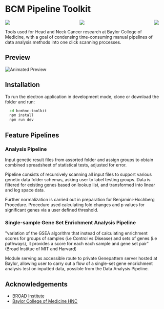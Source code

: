 # BCM Pipeline Toolkit

<p align="center">
      <img src="https://img.shields.io/badge/Electron-2B2E3A?style=for-the-badge&logo=electron&logoColor=9FEAF9" align="left">
      <img src="https://img.shields.io/badge/next.js-000000?style=for-the-badge&logo=nextdotjs&logoColor=white">
      <img src="https://img.shields.io/badge/TypeScript-007ACC?style=for-the-badge&logo=typescript&logoColor=white" align="right">
</p>

Tools used for Head and Neck Cancer research at Baylor College of Medicine, with a goal of condensing time-consuming manual pipelines of data analysis methods into one click scanning processes.


## Preview

![Animated Preview](https://via.placeholder.com/468x300?text=App+Screenshot+Here)
## Installation

To run the electron application in development mode, clone or download the folder and run:

```bash 
  cd bcmhnc-toolkit
  npm install
  npm run dev
```
    
## Feature Pipelines

### Analysis Pipeline
Input genetic result files from assorted folder and assign groups to obtain combined spreadsheet of statistical tests, adjusted for error. 

Pipeline consists of recursively scanning all input files to support various genetic data folder schemas, asking user to label testing groups. Data is filtered for existing genes based on lookup list, and transformed into linear and log space data. 

Further normalization is carried out in preparation for Benjamini-Hochberg Procedure. Procedure used calculating fold changes and p values for significant genes via a user defined threshold.

### Single-sample Gene Set Enrichment Analysis Pipeline

"variation of the GSEA algorithm that instead of calculating enrichment scores for groups of samples (i.e Control vs Disease) and sets of genes (i.e pathways), it provides a score for each each sample and gene set pair" (Broad Institue of MIT and Harvard)

Module serving as accessible route to private Genepattern server hosted at Baylor, allowing user to carry out a flow of a single-set gene encrichment analysis test on inputted data, possible from the Data Analysis Pipeline.


## Acknowledgements

- [BROAD Institute](https://www.broadinstitute.org/)
- [Baylor College of Medicine HNC](https://bcmhnc.com)
